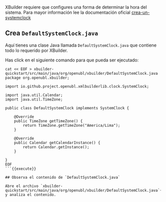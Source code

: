 XBuilder requiere que configures una forma de determinar la hora del sistema. Para mayor información lee la documentación oficial [crea-un-systemclock](https://project-openubl.github.io/docs/xbuilder/create-xml#crea-un-systemclock)


## Crea `DefaultSystemClock.java`

Aquí tienes una clase Java llamada `DefaultSystemClock.java` que contiene todo lo requerido por XBuilder.

Has click en el siguiente comando para que pueda ser ejecutado:

```shell
cat << EOF > xbuilder-quickstart/src/main/java/org/openubl/xbuilder/DefaultSystemClock.java
package org.openubl.xbuilder;

import io.github.project.openubl.xmlbuilderlib.clock.SystemClock;

import java.util.Calendar;
import java.util.TimeZone;

public class DefaultSystemClock implements SystemClock {

    @Override
    public TimeZone getTimeZone() {
        return TimeZone.getTimeZone("America/Lima");
    }

    @Override
    public Calendar getCalendarInstance() {
        return Calendar.getInstance();
    }

}
EOF
```{{execute}}

## Observa el contenido de `DefaultSystemClock.java`

Abre el archivo `xbuilder-quickstart/src/main/java/org/openubl/xbuilder/DefaultSystemClock.java`{{open}} y analiza el contenido.
